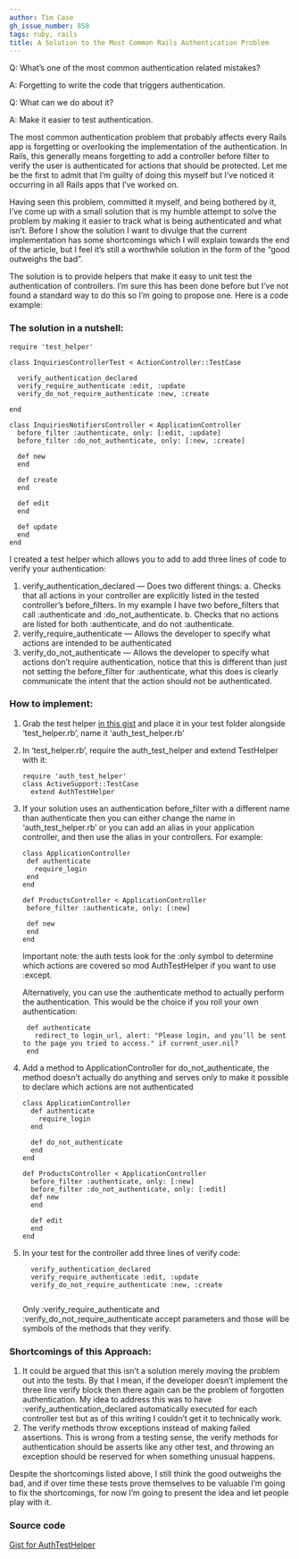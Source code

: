 ```yaml
---
author: Tim Case
gh_issue_number: 858
tags: ruby, rails
title: A Solution to the Most Common Rails Authentication Problem
---
```


Q: What’s one of the most common authentication related mistakes?

A: Forgetting to write the code that triggers authentication.

Q: What can we do about it?

A: Make it easier to test authentication.

The most common authentication problem that probably affects every Rails app is forgetting or overlooking the implementation of the authentication.  In Rails, this generally means forgetting to add a controller before filter to verify the user is authenticated for actions that should be protected.  Let me be the first to admit that I’m guilty of doing this myself but I’ve noticed it occurring in all Rails apps that I’ve worked on.

Having seen this problem, committed it myself, and being bothered by it, I’ve come up with a small solution that is my humble attempt to solve the problem by making it easier to track what is being authenticated and what isn’t.  Before I show the solution I want to divulge that the current implementation has some shortcomings which I will explain towards the end of the article, but I feel it’s still a worthwhile solution in the form of the “good outweighs the bad”.

The solution is to provide helpers that make it easy to unit test the authentication of controllers.  I’m sure this has been done before but I’ve not found a standard way to do this so I’m going to propose one.  Here is a code example:

### The solution in a nutshell:

```
require 'test_helper'

class InquiriesControllerTest < ActionController::TestCase

  verify_authentication_declared
  verify_require_authenticate :edit, :update
  verify_do_not_require_authenticate :new, :create

end

class InquiriesNotifiersController < ApplicationController
  before_filter :authenticate, only: [:edit, :update]
  before_filter :do_not_authenticate, only: [:new, :create]

  def new
  end

  def create
  end

  def edit
  end

  def update
  end
end
```
I created a test helper which allows you to add to add three lines of code to verify your authentication:

1. verify_authentication_declared —​ Does two different things:
    a. Checks that all actions in your controller are explicitly listed in the tested controller’s before_filters.  In my example I have two before_filters that call :authenticate and :do_not_authenticate.
    b. Checks that no actions are listed for both :authenticate, and do not :authenticate.
2. verify_require_authenticate —​ Allows the developer to specify what actions are intended to be authenticated
3. verify_do_not_authenticate —​ Allows the developer to specify what actions don’t require authentication, notice that this is different than just not setting the before_filter for :authenticate, what this does is clearly communicate the intent that the action should not be authenticated.

### How to implement:

1. Grab the test helper [in this gist](https://gist.github.com/timcase/6691475) and place it in your test folder alongside ‘test_helper.rb’, name it ‘auth_test_helper.rb’
2. In ‘test_helper.rb’, require the auth_test_helper and extend TestHelper with it:

    ```
    require 'auth_test_helper'
    class ActiveSupport::TestCase
      extend AuthTestHelper
    ```
3. If your solution uses an authentication before_filter with a different name than authenticate then you can either change the name in ‘auth_test_helper.rb’ or you can add an alias in your application controller, and then use the alias in your controllers. For example:

    ```
    class ApplicationController
     def authenticate
       require_login
     end
    end

    def ProductsController < ApplicationController
     before_filter :authenticate, only: [:new]

     def new
     end
    end
    ```

    Important note: the auth tests look for the :only symbol to determine which actions are covered so mod AuthTestHelper if you want to use :except.

    Alternatively, you can use the :authenticate method to actually perform the authentication.  This would be the choice if you roll your own authentication:

    ```
     def authenticate
       redirect_to login_url, alert: "Please login, and you’ll be sent to the page you tried to access." if current_user.nil?
     end
    ```

4. Add a method to ApplicationController for do_not_authenticate, the method doesn’t actually do anything and serves only to make it possible to declare which actions are not authenticated

    ```
    class ApplicationController
      def authenticate
        require_login
      end
       
      def do_not_authenticate
      end
    end

    def ProductsController < ApplicationController
      before_filter :authenticate, only: [:new]
      before_filter :do_not_authenticate, only: [:edit]
      def new
      end

      def edit
      end
    end
    ```

5. In your test for the controller add three lines of verify code:

    ```
      verify_authentication_declared
      verify_require_authenticate :edit, :update
      verify_do_not_require_authenticate :new, :create
      
    ```

    Only :verify_require_authenticate and :verify_do_not_require_authenticate accept parameters and those will be symbols of the methods that they verify.

### Shortcomings of this Approach:

1. It could be argued that this isn’t a solution merely moving the problem out into the tests.  By that I mean, if the developer doesn’t implement the three line verify block then there again can be the problem of forgotten authentication.  My idea to address this was to have :verify_authentication_declared automatically executed for each controller test but as of this writing I couldn’t get it to technically work.
2. The verify methods throw exceptions instead of making failed assertions.  This is wrong from a testing sense, the verify methods for authentication should be asserts like any other test, and throwing an exception should be reserved for when something unusual happens.

Despite the shortcomings listed above, I still think the good outweighs the bad, and if over time these tests prove themselves to be valuable I’m going to fix the shortcomings, for now I’m going to present the idea and let people play with it.

### Source code

[Gist for AuthTestHelper](https://gist.github.com/timcase/6691475)


